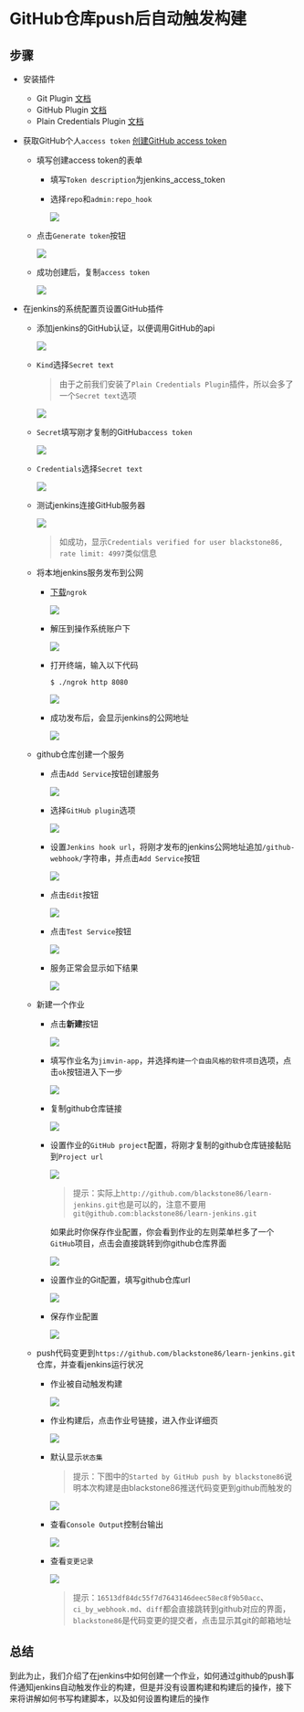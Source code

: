 # GitHub仓库push后自动触发构建

## 步骤
- 安装插件
  - Git Plugin [文档](https://wiki.jenkins-ci.org/display/JENKINS/Git+Plugin#GitPlugin-Configuration)
  - GitHub Plugin [文档](https://wiki.jenkins-ci.org/display/JENKINS/GitHub+Plugin)
  - Plain Credentials Plugin [文档](https://wiki.jenkins-ci.org/display/JENKINS/Plain+Credentials+Plugin)

- 获取GitHub个人`access token` [创建GitHub access token](https://github.com/settings/tokens/new)
  - 填写创建access token的表单 
    - 填写`Token description`为jenkins_access_token
    - 选择`repo`和`admin:repo_hook`

      ![][githubCreatePersonalAccessToken]

  - 点击`Generate token`按钮

    ![][clickGenerateTokenBtn]

  - 成功创建后，复制`access token`
    
    ![][githubCreatePersonalAccessTokenSuccess]
  
- 在jenkins的系统配置页设置GitHub插件
    - 添加jenkins的GitHub认证，以便调用GitHub的api

      ![][addGithubServerCredentials]

    - `Kind`选择`Secret text`
      
      > 由于之前我们安装了`Plain Credentials Plugin`插件，所以会多了一个`Secret text`选项

      ![][selectSecretTextKind]

    - `Secret`填写刚才复制的GitHub`access token`
      
      ![][setCredentialsSecret]
      
    - `Credentials`选择`Secret text`
      
      ![][selectSecretText]

    - 测试jenkins连接GitHub服务器

      ![][checkCredentials]

      > 如成功，显示`Credentials verified for user blackstone86, rate limit: 4997`类似信息
  
  - 将本地jenkins服务发布到公网
    - [下载](https://ngrok.com/download)`ngrok`

      ![][downloadNgrok]

    - 解压到操作系统账户下

      ![][unzipToJimvin]

    - 打开终端，输入以下代码

      ```shell
      $ ./ngrok http 8080
      ```

      ![][runNgrok]

    - 成功发布后，会显示jenkins的公网地址
      
      ![][createLocalhostDomain]
      
  - github仓库创建一个服务
    - 点击`Add Service`按钮创建服务

      ![][addGithubService]

    - 选择`GitHub plugin`选项

      ![][selectJenkinsGithubPlugin]

    - 设置`Jenkins hook url`，将刚才发布的jenkins公网地址追加`/github-webhook/`字符串，并点击`Add Service`按钮

      ![][setGithubHookUrl]

    - 点击`Edit`按钮

      ![][editJenkinsPlugin]
    
    - 点击`Test Service`按钮

      ![][testService]
    
    - 服务正常会显示如下结果

      ![][successTestService]

  - 新建一个作业
    - 点击**新建**按钮

      ![][newProj]

    - 填写作业名为`jimvin-app`，并选择`构建一个自由风格的软件项目`选项，点击`ok`按钮进入下一步

      ![][createJimvinAappJob]

    - 复制github仓库链接
      
      ![][copyGithubRepoLink]

    - 设置作业的`GitHub project`配置，将刚才复制的github仓库链接黏贴到`Project url`
     
      ![][configGithubProj]

      > 提示：实际上`http://github.com/blackstone86/learn-jenkins.git`也是可以的，注意不要用`git@github.com:blackstone86/learn-jenkins.git`
      
      如果此时你保存作业配置，你会看到作业的左则菜单栏多了一个`GitHub`项目，点击会直接跳转到你github仓库界面

      ![][successConfigGithubProj]

    - 设置作业的Git配置，填写github仓库url
      
      ![][configGit]

    - 保存作业配置

      ![][saveJobConfig]

  - push代码变更到`https://github.com/blackstone86/learn-jenkins.git`仓库，并查看jenkins运行状况
    - 作业被自动触发构建

      ![][autoCi]
    
    - 作业构建后，点击作业号链接，进入作业详细页

      ![][lookupJob]
    
    - 默认显示`状态集`

      > 提示：下图中的`Started by GitHub push by blackstone86`说明本次构建是由blackstone86推送代码变更到github而触发的

      ![][lookupStatus]
    
    - 查看`Console Output`控制台输出

      ![][lookupConsole]
   
    - 查看`变更记录`

      ![][lookChanglog]

      > 提示：`16513df84dc55f7d7643146deec58ec8f9b50acc`、`ci_by_webhook.md`、`diff`都会直接跳转到github对应的界面，`blackstone86`是代码变更的提交者，点击显示其git的邮箱地址

## 总结
   到此为止，我们介绍了在jenkins中如何创建一个作业，如何通过github的push事件通知jenkins自动触发作业的构建，但是并没有设置构建和构建后的操作，接下来将讲解如何书写构建脚本，以及如何设置构建后的操作

[githubCreatePersonalAccessToken]: https://raw.githubusercontent.com/blackstone86/learn-jenkins/master/assets/github_create_personal_access_token.png
[clickGenerateTokenBtn]: https://raw.githubusercontent.com/blackstone86/learn-jenkins/master/assets/click_generate_token_btn.png
[githubCreatePersonalAccessTokenSuccess]: https://raw.githubusercontent.com/blackstone86/learn-jenkins/master/assets/github_create_personal_access_token_success.png
[addGithubServerCredentials]: https://raw.githubusercontent.com/blackstone86/learn-jenkins/master/assets/add_github_server_credentials.png
[selectSecretTextKind]: https://raw.githubusercontent.com/blackstone86/learn-jenkins/master/assets/select_secret_text_kind.png
[setCredentialsSecret]: https://raw.githubusercontent.com/blackstone86/learn-jenkins/master/assets/set_credentials_secret.png
[selectSecretText]: https://raw.githubusercontent.com/blackstone86/learn-jenkins/master/assets/select_secret_text.png
[checkCredentials]: https://raw.githubusercontent.com/blackstone86/learn-jenkins/master/assets/check_credentials.png
[newProj]: https://raw.githubusercontent.com/blackstone86/learn-jenkins/master/assets/new_proj.png
[createJimvinAappJob]: https://raw.githubusercontent.com/blackstone86/learn-jenkins/master/assets/create_jimvin_app_job.png
[copyGithubRepoLink]: https://raw.githubusercontent.com/blackstone86/learn-jenkins/master/assets/copy_github_repo_link.png
[configGithubProj]: https://raw.githubusercontent.com/blackstone86/learn-jenkins/master/assets/config_github_proj.png
[successConfigGithubProj]: https://raw.githubusercontent.com/blackstone86/learn-jenkins/master/assets/success_config_github_proj.png
[configGit]: https://raw.githubusercontent.com/blackstone86/learn-jenkins/master/assets/config_git.png

[downloadNgrok]: https://raw.githubusercontent.com/blackstone86/learn-jenkins/master/assets/download_ngrok.png
[unzipToJimvin]: https://raw.githubusercontent.com/blackstone86/learn-jenkins/master/assets/unzip_to_jimvin.png
[runNgrok]: https://raw.githubusercontent.com/blackstone86/learn-jenkins/master/assets/run_ngrok.png
[createLocalhostDomain]: https://raw.githubusercontent.com/blackstone86/learn-jenkins/master/assets/create_localhost_domain.png

[addGithubService]: https://raw.githubusercontent.com/blackstone86/learn-jenkins/master/assets/add_github_service.png
[selectJenkinsGithubPlugin]: https://raw.githubusercontent.com/blackstone86/learn-jenkins/master/assets/select_jenkins_github_plugin.png
[setGithubHookUrl]: https://raw.githubusercontent.com/blackstone86/learn-jenkins/master/assets/set_github_hook_url.png
[editJenkinsPlugin]: https://raw.githubusercontent.com/blackstone86/learn-jenkins/master/assets/edit_jenkins_plugin.png
[testService]: https://raw.githubusercontent.com/blackstone86/learn-jenkins/master/assets/test_service.png
[successTestService]: https://raw.githubusercontent.com/blackstone86/learn-jenkins/master/assets/success_test_service.png
[successTestService]: https://raw.githubusercontent.com/blackstone86/learn-jenkins/master/assets/success_test_service.png
[saveJobConfig]: https://raw.githubusercontent.com/blackstone86/learn-jenkins/master/assets/save_job_config.png

[autoCi]: https://raw.githubusercontent.com/blackstone86/learn-jenkins/master/assets/auto_ci.png 
[lookupJob]: https://raw.githubusercontent.com/blackstone86/learn-jenkins/master/assets/lookup_job.png 
[lookupStatus]: https://raw.githubusercontent.com/blackstone86/learn-jenkins/master/assets/lookup_status.png 
[lookupConsole]: https://raw.githubusercontent.com/blackstone86/learn-jenkins/master/assets/lookup_console.png 
[lookChanglog]: https://raw.githubusercontent.com/blackstone86/learn-jenkins/master/assets/look_changlog.png


